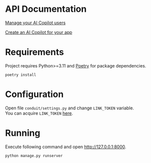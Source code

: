 # API Documentation

[Manage your AI Copilot users](https://help.getconduit.app/en/article/manage-your-ai-copilot-users-1y4wpc4/)

[Create an AI Сopilot for your app](https://help.getconduit.app/en/article/create-an-ai-sopilot-for-your-app-16uf54b/)

# Requirements 

Project requires Python>=3.11 and [Poetry](https://python-poetry.org/) for package dependencies.

```shell
poetry install
```

# Configuration

Open file `conduit/settings.py` and change `LINK_TOKEN` variable.  
You can acquire `LINK_TOKEN` [here](https://app.getconduit.app/auth/link_app_token/).   

# Running

Execute following command and open http://127.0.0.1:8000.
```shell
python manage.py runserver
```
